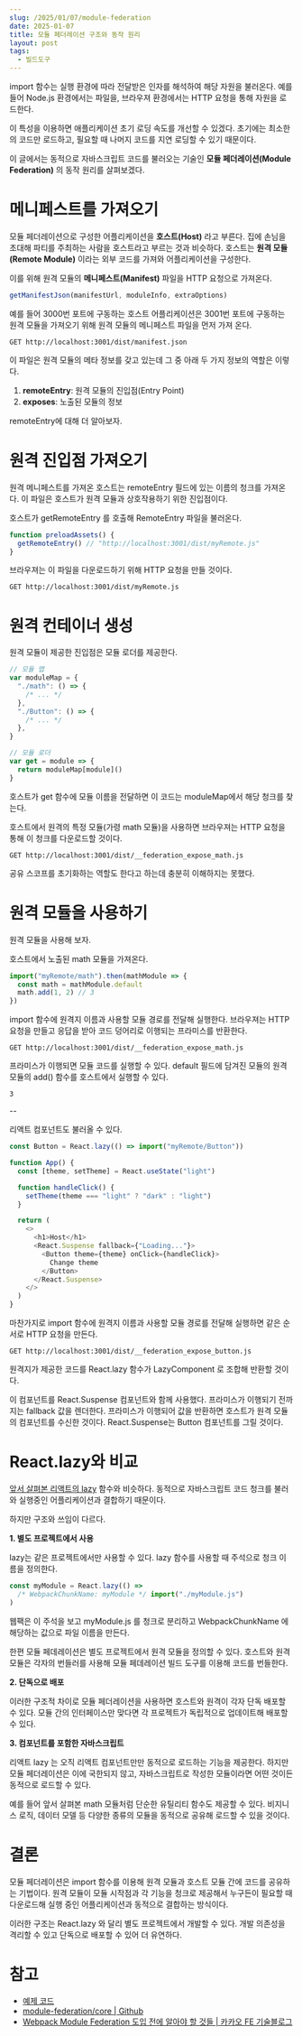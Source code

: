 ```yaml
---
slug: /2025/01/07/module-federation
date: 2025-01-07
title: 모듈 페더레이션 구조와 동작 원리
layout: post
tags:
  - 빌드도구
---
```


import 함수는 실행 환경에 따라 전달받은 인자를 해석하여 해당 자원을 불러온다. 예를 들어 Node.js 환경에서는 파일을, 브라우져 환경에서는 HTTP 요청을 통해 자원을 로드한다.

이 특성을 이용하면 애플리케이션 초기 로딩 속도를 개선할 수 있겠다. 초기에는 최소한의 코드만 로드하고, 필요할 때 나머지 코드를 지연 로딩할 수 있기 때문이다.

이 글에서는 동적으로 자바스크립트 코드를 불러오는 기술인 **모듈 페더레이션(Module Federation)** 의 동작 원리를 살펴보겠다.

# 메니페스트를 가져오기

모듈 페더레이션으로 구성한 어플리케이션을 **호스트(Host)** 라고 부른다. 집에 손님을 초대해 파티를 주최하는 사람을 호스트라고 부르는 것과 비슷하다. 호스트는 **원격 모듈(Remote Module)** 이라는 외부 코드를 가져와 어플리케이션을 구성한다.

이를 위해 원격 모듈의 **메니페스트(Manifest)** 파일을 HTTP 요청으로 가져온다.

```js
getManifestJson(manifestUrl, moduleInfo, extraOptions)
```

예를 들어 3000번 포트에 구동하는 호스트 어플리케이션은 3001번 포트에 구동하는 원격 모듈을 가져오기 위해 원격 모듈의 메니페스트 파일을 먼저 가져 온다.

```
GET http://localhost:3001/dist/manifest.json
```

이 파일은 원격 모듈의 메타 정보를 갖고 있는데 그 중 아래 두 가지 정보의 역할은 이렇다.

1. **remoteEntry**: 원격 모듈의 진입점(Entry Point)
2. **exposes**: 노출된 모듈의 정보

remoteEntry에 대해 더 알아보자.

# 원격 진입점 가져오기

원격 메니페스트를 가져온 호스트는 remoteEntry 필드에 있는 이름의 청크를 가져온다. 이 파일은 호스트가 원격 모듈과 상호작용하기 위한 진입점이다.

호스트가 getRemoteEntry 를 호출해 RemoteEntry 파일을 불러온다.

```js
function preloadAssets() {
  getRemoteEntry() // "http://localhost:3001/dist/myRemote.js"
}
```

브라우져는 이 파일을 다운로드하기 위해 HTTP 요청을 만들 것이다.

```
GET http://localhost:3001/dist/myRemote.js
```

# 원격 컨테이너 생성

원격 모듈이 제공한 진입점은 모듈 로더를 제공한다.

```js
// 모듈 맵
var moduleMap = {
  "./math": () => {
    /* ... */
  },
  "./Button": () => {
    /* ... */
  },
}

// 모듈 로더
var get = module => {
  return moduleMap[module]()
}
```

호스트가 get 함수에 모듈 이름을 전달하면 이 코드는 moduleMap에서 해당 청크를 찾는다.

호스트에서 원격의 특정 모듈(가령 math 모듈)을 사용하면 브라우져는 HTTP 요청을 통해 이 청크를 다운로드할 것이다.

```
GET http://localhost:3001/dist/__federation_expose_math.js
```

공유 스코프를 초기화하는 역할도 한다고 하는데 충분히 이해하지는 못했다.

# 원격 모듈을 사용하기

원격 모듈을 사용해 보자.

호스트에서 노출된 math 모듈을 가져온다.

```js
import("myRemote/math").then(mathModule => {
  const math = mathModule.default
  math.add(1, 2) // 3
})
```

import 함수에 원격지 이름과 사용할 모듈 경로를 전달해 실행한다. 브라우져는 HTTP 요청을 만들고 응답을 받아 코드 덩어리로 이행되는 프라미스를 반환한다.

```
GET http://localhost:3001/dist/__federation_expose_math.js
```

프라미스가 이행되면 모듈 코드를 실행할 수 있다. default 필드에 담겨진 모듈의 원격 모듈의 add() 함수를 호스트에서 실행할 수 있다.

```
3
```

--

리액트 컴포넌트도 불러올 수 있다.

```js
const Button = React.lazy(() => import("myRemote/Button"))

function App() {
  const [theme, setTheme] = React.useState("light")

  function handleClick() {
    setTheme(theme === "light" ? "dark" : "light")
  }

  return (
    <>
      <h1>Host</h1>
      <React.Suspense fallback={"Loading..."}>
        <Button theme={theme} onClick={handleClick}>
          Change theme
        </Button>
      </React.Suspense>
    </>
  )
}
```

마찬가지로 import 함수에 원격지 이름과 사용할 모듈 경로를 전달해 실행하면 같은 순서로 HTTP 요청을 만든다.

```
GET http://localhost:3001/dist/__federation_expose_button.js
```

원격지가 제공한 코드를 React.lazy 함수가 LazyComponent 로 조합해 반환할 것이다.

이 컴포넌트를 React.Suspense 컴포넌트와 함께 사용했다. 프라미스가 이행되기 전까지는 fallback 값을 렌더한다. 프라미스가 이행되어 값을 반환하면 호스트가 원격 모듈의 컴포넌트를 수신한 것이다. React.Suspense는 Button 컴포넌트를 그릴 것이다.

# React.lazy와 비교

[앞서 살펴본 리액트의 lazy](/2024/12/18/react-lazy) 함수와 비슷하다. 동적으로 자바스크립트 코드 청크를 불러와 실행중인 어플리케이션과 결합하기 때문이다.

하지만 구조와 쓰임이 다르다.

**1. 별도 프로젝트에서 사용**

lazy는 같은 프로젝트에서만 사용할 수 있다. lazy 함수를 사용할 때 주석으로 청크 이름을 정의한다.

```js
const myModule = React.lazy(() =>
  /* WebpackChunkName: myModule */ import("./myModule.js")
)
```

웹팩은 이 주석을 보고 myModule.js 를 청크로 분리하고 WebpackChunkName 에 해당하는 값으로 파일 이름을 만든다.

한편 모듈 페데레이션은 별도 프로젝트에서 원격 모듈을 정의할 수 있다. 호스트와 원격 모듈은 각자의 번들러를 사용해 모듈 페데레이션 빌드 도구를 이용해 코드를 번들한다.

**2. 단독으로 배포**

이러한 구조적 차이로 모듈 페더레이션을 사용하면 호스트와 원격이 각자 단독 배포할 수 있다. 모듈 간의 인터페이스만 맞다면 각 프로젝트가 독립적으로 업데이트해 배포할 수 있다.

**3. 컴포넌트를 포함한 자바스크립트**

리액트 lazy 는 오직 리액트 컴포넌트만만 동적으로 로드하는 기능을 제공한다. 하지만 모듈 페더레이션은 이에 국한되지 않고, 자바스크립트로 작성한 모듈이라면 어떤 것이든 동적으로 로드할 수 있다.

예를 들어 앞서 살펴본 math 모듈처럼 단순한 유틸리티 함수도 제공할 수 있다. 비지니스 로직, 데이터 모델 등 다양한 종류의 모듈을 동적으로 공유해 로드할 수 있을 것이다.

# 결론

모듈 페더레이션은 import 함수를 이용해 원격 모듈과 호스트 모듈 간에 코드를 공유하는 기법이다. 원격 모듈이 모듈 시작점과 각 기능을 청크로 제공해서 누구든이 필요할 때 다운로드해 실행 중인 어플리케이션과 동적으로 결합하는 방식이다.

이러한 구조는 React.lazy 와 달리 별도 프로젝트에서 개발할 수 있다. 개발 의존성을 격리할 수 있고 단독으로 배포할 수 있어 더 유연하다.

# 참고

- [예제 코드](https://github.com/jeonghwan-kim/jeonghwan-kim.github.io-examples/tree/main/2025-01-02-module-federation)
- [module-federation/core | Github](https://github.com/module-federation/core)
- [Webpack Module Federation 도입 전에 알아야 할 것들 | 카카오 FE 기술블로그](https://fe-developers.kakaoent.com/2022/220623-webpack-module-federation/)
